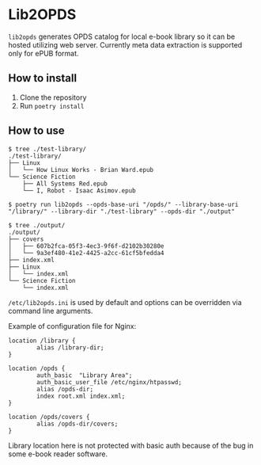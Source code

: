 # Lib2OPDS

`lib2opds` generates OPDS catalog for local e-book library so it can be hosted utilizing web server. Currently meta data extraction is supported only for ePUB format.

## How to install

1. Clone the repository
2. Run `poetry install`

## How to use

```
$ tree ./test-library/
./test-library/
├── Linux
│   └── How Linux Works - Brian Ward.epub
└── Science Fiction
    ├── All Systems Red.epub
    └── I, Robot - Isaac Asimov.epub

$ poetry run lib2opds --opds-base-uri "/opds/" --library-base-uri "/library/" --library-dir "./test-library" --opds-dir "./output"

$ tree ./output/
./output/
├── covers
│   ├── 607b2fca-05f3-4ec3-9f6f-d2102b30280e
│   └── 9a3ef480-41e2-4425-a2cc-61cf5bfedda4
├── index.xml
├── Linux
│   └── index.xml
└── Science Fiction
    └── index.xml
```

`/etc/lib2opds.ini` is used by default and options can be overridden via command line arguments.

Example of configuration file for Nginx:

```nginx
location /library {
        alias /library-dir;
}

location /opds {
        auth_basic  "Library Area";
        auth_basic_user_file /etc/nginx/htpasswd;
        alias /opds-dir;
        index root.xml index.xml;
}

location /opds/covers {
        alias /opds-dir/covers;
}
```

Library location here is not protected with basic auth because of the bug in some e-book reader software.
